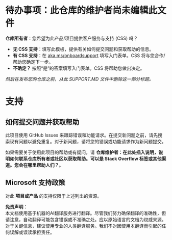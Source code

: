 # 待办事项：此仓库的维护者尚未编辑此文件

**仓库所有者**：您希望为此产品/项目提供客户服务与支持 (CSS) 吗？

- **无 CSS 支持**：填写此模板，提供有关如何提交问题和获取帮助的信息。
- **有 CSS 支持**：在 [aka.ms/onboardsupport](https://aka.ms/onboardsupport) 填写入门表单。CSS 将与您合作/帮助您确定下一步。
- **不确定？** 按照“是”的答案填写入门表单。CSS 将帮助您做出决定。

*然后在发布您的仓库之前，从此 SUPPORT.MD 文件中删除这一部分标题。*

# 支持

## 如何提交问题并获取帮助  

此项目使用 GitHub Issues 来跟踪错误和功能请求。在提交新问题之前，请先搜索现有问题以避免重复。对于新问题，请将您的错误或功能请求作为新问题提交。

如果需要关于使用此项目的帮助或有疑问，请 **仓库维护者：在此处插入说明，说明如何联系仓库所有者或社区以获取帮助。可以是 Stack Overflow 标签或其他渠道。您会在哪里帮助人们？**。

## Microsoft 支持政策  

对此 **项目或产品** 的支持仅限于上述列出的资源。

**免责声明**：  
本文档使用基于机器的AI翻译服务进行翻译。尽管我们努力确保翻译的准确性，但请注意，自动翻译可能包含错误或不准确之处。应以原始语言的文档为权威来源。对于关键信息，建议使用专业的人类翻译服务。我们不对因使用本翻译而引起的任何误解或误读承担责任。
